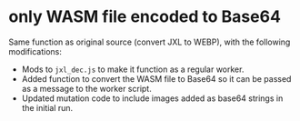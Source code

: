 # only WASM file encoded to Base64
Same function as original source (convert JXL to WEBP), with the following modifications:

* Mods to `jxl_dec.js` to make it function as a regular worker.
* Added function to convert the WASM file to Base64 so it can be passed as a message to the worker script.
* Updated mutation code to include images added as base64 strings in the initial run.
